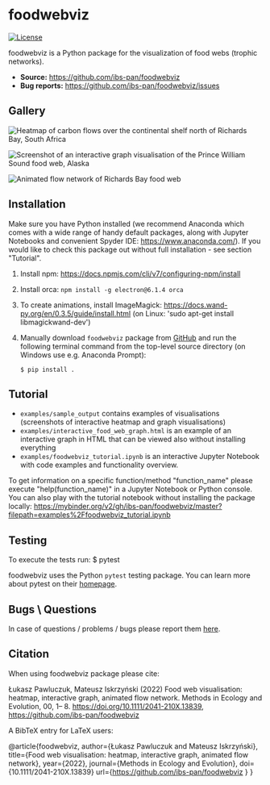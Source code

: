 foodwebviz
==========
[![License](https://img.shields.io/badge/License-BSD_3--Clause-blue.svg)](https://opensource.org/licenses/BSD-3-Clause)

foodwebviz is a Python package for the visualization of food webs (trophic networks).

- **Source:** https://github.com/ibs-pan/foodwebviz
- **Bug reports:** https://github.com/ibs-pan/foodwebviz/issues

Gallery
-------
![Heatmap of carbon flows over the continental shelf north of Richards Bay, South Africa](https://github.com/ibs-pan/foodwebviz/blob/master/examples/sample_output/Heatmap_Richards_Bay.png)

![Screenshot of an interactive graph visualisation of the Prince William Sound food web, Alaska](https://github.com/ibs-pan/foodwebviz/blob/master/examples/sample_output/Interactive_graph_Alaska.png)

![Animated flow network of Richards Bay food web](https://github.com/ibs-pan/foodwebviz/blob/master/examples/sample_output/Animation_Richards_Bay_South_Africa.gif)



Installation
------------
Make sure you have Python installed (we recommend Anaconda which comes with a wide range of handy default packages, along with Jupyter Notebooks and convenient Spyder IDE: https://www.anaconda.com/). If you would like to check this package out without full installation - see section "Tutorial".

1. Install npm: https://docs.npmjs.com/cli/v7/configuring-npm/install
2. Install orca: `npm install -g electron@6.1.4 orca`
3. To create animations, install ImageMagick: https://docs.wand-py.org/en/0.3.5/guide/install.html (on Linux: 'sudo apt-get install libmagickwand-dev')
4. Manually download ``foodwebviz`` package from [GitHub](https://github.com/ibs-pan/foodwebviz) and run the following terminal command from the
top-level source directory (on Windows use e.g. Anaconda Prompt):

    `$ pip install .`


Tutorial
--------
- ``examples/sample_output`` contains examples of visualisations (screenshots of interactive heatmap and graph visualisations)
- ``examples/interactive_food_web_graph.html`` is an example of an interactive graph in HTML that can be viewed also without installing everything
- ``examples/foodwebviz_tutorial.ipynb`` is an interactive Jupyter Notebook with code examples and functionality overview.

To get information on a specific function/method "function_name" please execute "help(function_name)" in a Jupyter Notebook or Python console.
You can also play with the tutorial notebook without installing the package locally: https://mybinder.org/v2/gh/ibs-pan/foodwebviz/master?filepath=examples%2Ffoodwebviz_tutorial.ipynb



Testing
-------
To execute the tests run:
$ pytest 

foodwebviz uses the Python ``pytest`` testing package.  You can learn more
about pytest on their [homepage](https://pytest.org).

Bugs \ Questions
-------

In case of questions / problems / bugs please report them [here](https://github.com/ibs-pan/foodwebviz/issues).


Citation
-------

When using foodwebviz package please cite:

Łukasz Pawluczuk, Mateusz Iskrzyński (2022) Food web visualisation: heatmap, interactive graph, animated flow network. Methods in Ecology and Evolution, 00, 1– 8. https://doi.org/10.1111/2041-210X.13839, https://github.com/ibs-pan/foodwebviz

A BibTeX entry for LaTeX users:

@article{foodwebviz,
author={Łukasz Pawluczuk and Mateusz Iskrzyński},
title={Food web visualisation: heatmap, interactive graph, animated flow network},
year={2022},
journal={Methods in Ecology and Evolution},
doi={10.1111/2041-210X.13839}
url={https://github.com/ibs-pan/foodwebviz }
}
